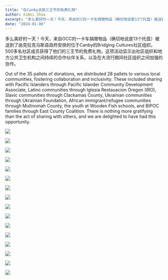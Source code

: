 ```yaml
---
title: "在Canby派放三王节的免费礼物"
author: XiBei Zhao
excerpt: "多么美好的一天！今天，来自OCC的一卡车捐赠物品（确切地说是13个托盘）被送到了由克拉克马斯县政府安排的位于Canby的Bridging Cultures社区组织。500多名社区成员获得了他们的三王节的免费礼物。这项活动显示出社区组织和地方公共卫生机构之间持续的合作伙伴关系，以及在大流行期间社区组织之间加强的协作。"
date: "2024-01-06"
---
```


多么美好的一天！今天，来自OCC的一卡车捐赠物品（确切地说是13个托盘）被送到了由克拉克马斯县政府安排的位于Canby的Bridging Cultures社区组织。500多名社区成员获得了他们的三王节的免费礼物。这项活动显示出社区组织和地方公共卫生机构之间持续的合作伙伴关系，以及在大流行期间社区组织之间加强的协作。

Out of the 35 pallets of donations, we distributed 28 pallets to various local communities, fostering collaboration and inclusivity. These included sharing with Pacific Islanders through Pacific Islander Community Development Associate, Latino communities through Iglesia Restauacion Oregon (IRO), Slavic communities through Clackamas County, Ukrainian communities through Ukrainian Foundation, African immigrant/refugee communities through Multnomah County, the youth at Wooden Fish schools, and BIPOC families through East County Coalition. There is nothing more gratifying than the act of sharing with others, and we are delighted to have had this opportunity.

![](https://res.cloudinary.com/dhngj18do/image/upload/f_auto,q_auto/v1/images/415496067_359854236679665_8452391965425894338_n)

![](https://res.cloudinary.com/dhngj18do/image/upload/f_auto,q_auto/v1/images/417770950_359854373346318_3482403580396843133_n)

![](https://res.cloudinary.com/dhngj18do/image/upload/f_auto,q_auto/v1/images/417457955_359854596679629_3040333606049779715_n)

![](https://res.cloudinary.com/dhngj18do/image/upload/f_auto,q_auto/v1/images/415500644_359854333346322_4847025435083203950_n)

![](https://res.cloudinary.com/dhngj18do/image/upload/f_auto,q_auto/v1/images/417106514_359854733346282_5840379773764128989_n)

![](https://res.cloudinary.com/dhngj18do/image/upload/f_auto,q_auto/v1/images/417774153_359854266679662_6870740962094587068_n)

![](https://res.cloudinary.com/dhngj18do/image/upload/f_auto,q_auto/v1/images/417557215_359854226679666_761642592675017772_n)

![](https://res.cloudinary.com/dhngj18do/image/upload/f_auto,q_auto/v1/images/416899180_359854343346321_3465593524143673191_n)

![](https://res.cloudinary.com/dhngj18do/image/upload/f_auto,q_auto/v1/images/417482235_359854480012974_8914236977580177599_n)

![](https://res.cloudinary.com/dhngj18do/image/upload/f_auto,q_auto/v1/images/417113215_359854506679638_1746302658548705372_n)

![](https://res.cloudinary.com/dhngj18do/image/upload/f_auto,q_auto/v1/images/417556748_359854823346273_9030245636277974460_n)

![](https://res.cloudinary.com/dhngj18do/image/upload/f_auto,q_auto/v1/images/417446712_359854793346276_1070873945522970815_n)

![](https://res.cloudinary.com/dhngj18do/image/upload/f_auto,q_auto/v1/images/417118004_359855036679585_2302376282844300615_n)

![](https://res.cloudinary.com/dhngj18do/image/upload/f_auto,q_auto/v1/images/416254599_360120656653023_1439686203339136451_n)

![](https://res.cloudinary.com/dhngj18do/image/upload/f_auto,q_auto/v1/images/417566619_359854996679589_9067690676759854252_n)

![](https://res.cloudinary.com/dhngj18do/image/upload/f_auto,q_auto/v1/images/415504239_359861993345556_5961051916866450808_n)
